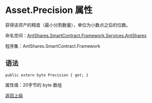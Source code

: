 # Asset.Precision 属性

获得该资产的精度（最小分割数量），单位为小数点之后的位数。

命名空间：[AntShares.SmartContract.Framework.Services.AntShares](../../AntShares.md)

程序集：AntShares.SmartContract.Framework

## 语法

```
public extern byte Precision { get; }
```

属性值：20字节的 byte 数组



[返回上级](../Asset.md)